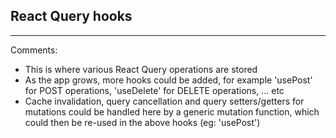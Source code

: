 ## React Query hooks

---

Comments:

- This is where various React Query operations are stored
- As the app grows, more hooks could be added, for example 'usePost' for
  POST operations, 'useDelete' for DELETE operations, ... etc
- Cache invalidation, query cancellation and query setters/getters
  for mutations could be handled here by a generic mutation function,
  which could then be re-used in the above hooks (eg: 'usePost')
